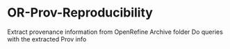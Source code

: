# OR-Prov-Reproducibility

Extract provenance information from OpenRefine Archive folder
Do queries with the extracted Prov info 

